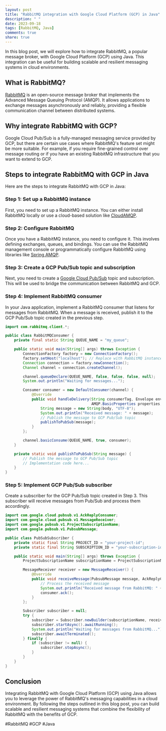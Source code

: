 ```yaml
---
layout: post
title: "RabbitMQ integration with Google Cloud Platform (GCP) in Java"
description: " "
date: 2023-09-18
tags: [RabbitMQ, Java]
comments: true
share: true
---
```


In this blog post, we will explore how to integrate RabbitMQ, a popular message broker, with Google Cloud Platform (GCP) using Java. This integration can be useful for building scalable and resilient messaging systems in cloud environments.

## What is RabbitMQ?

[RabbitMQ](https://www.rabbitmq.com/) is an open-source message broker that implements the Advanced Message Queuing Protocol (AMQP). It allows applications to exchange messages asynchronously and reliably, providing a flexible communication channel between distributed systems.

## Why integrate RabbitMQ with GCP?

Google Cloud Pub/Sub is a fully-managed messaging service provided by GCP, but there are certain use cases where RabbitMQ's feature set might be more suitable. For example, if you require fine-grained control over message routing or if you have an existing RabbitMQ infrastructure that you want to extend to GCP.

## Steps to integrate RabbitMQ with GCP in Java

Here are the steps to integrate RabbitMQ with GCP in Java:

### Step 1: Set up a RabbitMQ instance

First, you need to set up a RabbitMQ instance. You can either install RabbitMQ locally or use a cloud-based solution like [CloudAMQP](https://www.cloudamqp.com/).

### Step 2: Configure RabbitMQ

Once you have a RabbitMQ instance, you need to configure it. This involves defining exchanges, queues, and bindings. You can use the RabbitMQ management console or programmatically configure RabbitMQ using libraries like [Spring AMQP](https://spring.io/projects/spring-amqp).

### Step 3: Create a GCP Pub/Sub topic and subscription

Next, you need to create a [Google Cloud Pub/Sub](https://cloud.google.com/pubsub) topic and subscription. This will be used to bridge the communication between RabbitMQ and GCP.

### Step 4: Implement RabbitMQ consumer

In your Java application, implement a RabbitMQ consumer that listens for messages from RabbitMQ. When a message is received, publish it to the GCP Pub/Sub topic created in the previous step.

```java
import com.rabbitmq.client.*;

public class RabbitMQConsumer {
    private final static String QUEUE_NAME = "my_queue";

    public static void main(String[] args) throws Exception {
        ConnectionFactory factory = new ConnectionFactory();
        factory.setHost("localhost"); // Replace with RabbitMQ instance URL
        Connection connection = factory.newConnection();
        Channel channel = connection.createChannel();

        channel.queueDeclare(QUEUE_NAME, false, false, false, null);
        System.out.println("Waiting for messages...");

        Consumer consumer = new DefaultConsumer(channel) {
            @Override
            public void handleDelivery(String consumerTag, Envelope envelope,
                                       AMQP.BasicProperties properties, byte[] body) {
                String message = new String(body, "UTF-8");
                System.out.println("Received message: " + message);
                // Publish the message to GCP Pub/Sub topic
                publishToPubSub(message);
            }
        };

        channel.basicConsume(QUEUE_NAME, true, consumer);
    }

    private static void publishToPubSub(String message) {
        // Publish the message to GCP Pub/Sub topic
        // Implementation code here...
    }
}
```

### Step 5: Implement GCP Pub/Sub subscriber

Create a subscriber for the GCP Pub/Sub topic created in Step 3. This subscriber will receive messages from Pub/Sub and process them accordingly.

```java
import com.google.cloud.pubsub.v1.AckReplyConsumer;
import com.google.cloud.pubsub.v1.MessageReceiver;
import com.google.pubsub.v1.ProjectSubscriptionName;
import com.google.pubsub.v1.PubsubMessage;

public class PubSubSubscriber {
    private static final String PROJECT_ID = "your-project-id";
    private static final String SUBSCRIPTION_ID = "your-subscription-id";

    public static void main(String[] args) throws Exception {
        ProjectSubscriptionName subscriptionName = ProjectSubscriptionName.of(PROJECT_ID, SUBSCRIPTION_ID);

        MessageReceiver receiver = new MessageReceiver() {
            @Override
            public void receiveMessage(PubsubMessage message, AckReplyConsumer consumer) {
                // Process the received message
                System.out.println("Received message from RabbitMQ: " + message.getData().toStringUtf8());
                consumer.ack();
            }
        };

        Subscriber subscriber = null;
        try {
            subscriber = Subscriber.newBuilder(subscriptionName, receiver).build();
            subscriber.startAsync().awaitRunning();
            System.out.println("Waiting for messages from RabbitMQ...");
            subscriber.awaitTerminated();
        } finally {
            if (subscriber != null) {
                subscriber.stopAsync();
            }
        }
    }
}
```

## Conclusion

Integrating RabbitMQ with Google Cloud Platform (GCP) using Java allows you to leverage the power of RabbitMQ's messaging capabilities in a cloud environment. By following the steps outlined in this blog post, you can build scalable and resilient messaging systems that combine the flexibility of RabbitMQ with the benefits of GCP.

#RabbitMQ #GCP #Java